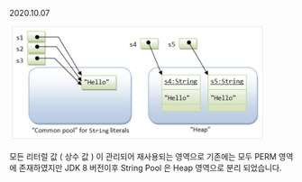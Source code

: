 2020.10.07

<img src="./../image/common%20pool%20for%20String%20Literals.png" width="90%"></img>

모든 리터럴 값 ( 상수 값 ) 이 관리되어 재사용되는 영역으로 기존에는 모두 PERM 영역에   존재하였지만 JDK 8 버전이후 String Pool 은 Heap 영역으로 분리 되었습니다. 